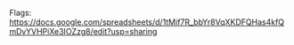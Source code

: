 Flags: https://docs.google.com/spreadsheets/d/1tMif7R_bbYr8VqXKDFQHas4kfQmDvYVHPiXe3IOZzg8/edit?usp=sharing